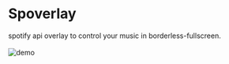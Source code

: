 # Spoverlay
spotify api overlay to control your music in borderless-fullscreen.
<br/>
<br/>
![demo](https://github.com/user-attachments/assets/dc6f0d3c-91fb-4ef1-8cbe-a3d262c9c1d8)
